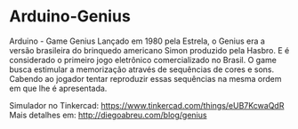 # Arduino-Genius
Arduino - Game Genius 
Lançado em 1980 pela Estrela, o Genius era a versão brasileira do brinquedo americano Simon produzido pela Hasbro. E é considerado o primeiro jogo eletrônico comercializado no Brasil. O game busca estimular a memorização através de sequências de cores e sons. Cabendo ao jogador tentar reproduzir essas sequências na mesma ordem em que lhe é apresentada.

Simulador no Tinkercad: https://www.tinkercad.com/things/eUB7KcwaQdR
Mais detalhes em: http://diegoabreu.com/blog/genius
